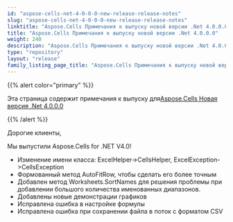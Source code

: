 ```yaml
---
id: "aspose-cells-net-4-0-0-0-new-release-release-notes"
slug: "aspose-cells-net-4-0-0-0-new-release-release-notes"
linktitle: "Aspose.Cells Примечания к выпуску новой версии .Net 4.0.0.0"
title: "Aspose.Cells Примечания к выпуску новой версии .Net 4.0.0.0"
weight: 240
description: "Aspose.Cells Примечания к выпуску новой версии .Net 4.0.0.0 – the latest updates and fixes."
type: "repository"
layout: "release"
family_listing_page_title: "Aspose.Cells Примечания к выпуску новой версии .Net 4.0.0.0"
---
```

{{% alert color="primary" %}} 

 Эта страница содержит примечания к выпуску для[Aspose.Cells Новая версия .Net 4.0.0.0](https://releases.aspose.com/cells/net/new-releases/aspose.cells-.net-4.0.0.0-new-release/)

{{% /alert %}} 

 Дорогие клиенты,

 Мы выпустили Aspose.Cells for .NET V4.0!

- Изменение имени класса: ExcelHelper->CellsHelper, ExcelException->CellsException
- Формованный метод AutoFitRow, чтобы сделать его более точным
- Добавлен метод Worksheets.SortNames для решения проблемы при добавлении большого количества именованных диапазонов.
- Добавлены новые демонстрации графиков
- Исправлена ошибка в настройке формулы
- Исправлена ошибка при сохранении файла в поток с форматом CSV
